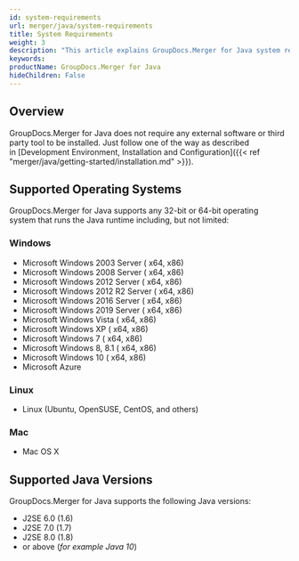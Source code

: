 ```yaml
---
id: system-requirements
url: merger/java/system-requirements
title: System Requirements
weight: 3
description: "This article explains GroupDocs.Merger for Java system requirements."
keywords: 
productName: GroupDocs.Merger for Java
hideChildren: False
---
```

## Overview

GroupDocs.Merger for Java does not require any external software or third party tool to be installed. Just follow one of the way as described in [Development Environment, Installation and Configuration]({{< ref "merger/java/getting-started/installation.md" >}}).

## Supported Operating Systems

GroupDocs.Merger for Java supports any 32-bit or 64-bit operating system that runs the Java runtime including, but not limited:

### Windows

*   Microsoft Windows 2003 Server ( x64, x86)
*   Microsoft Windows 2008 Server ( x64, x86)
*   Microsoft Windows 2012 Server ( x64, x86)
*   Microsoft Windows 2012 R2 Server ( x64, x86)
*   Microsoft Windows 2016 Server ( x64, x86)
*   Microsoft Windows 2019 Server ( x64, x86)
*   Microsoft Windows Vista ( x64, x86)
*   Microsoft Windows XP ( x64, x86)
*   Microsoft Windows 7 ( x64, x86)
*   Microsoft Windows 8, 8.1 ( x64, x86)
*   Microsoft Windows 10 ( x64, x86)
*   Microsoft Azure

### Linux

*   Linux (Ubuntu, OpenSUSE, CentOS, and others)

### Mac

*   Mac OS X

## Supported Java Versions

GroupDocs.Merger for Java supports the following Java versions:

*   J2SE 6.0 (1.6)
*   J2SE 7.0 (1.7)
*   J2SE 8.0 (1.8)
*   or above (*for example Java 10*)
